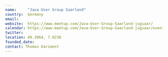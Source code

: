 ```yaml
---
name:     "Java User Group Saarland"
country:  Germany
email:  
website:  https://www.meetup.com/Java-User-Group-Saarland-jugsaar/
calendar: https://www.meetup.com/Java-User-Group-Saarland-jugsaar/events/ical/
twitter:  
location: 49.3964, 7.0230
founded_date:
contact: Thomas Darimont
---
```

